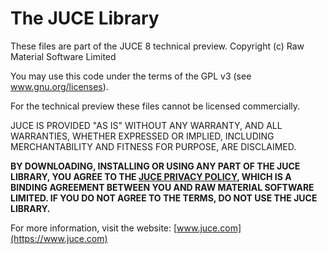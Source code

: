 # The JUCE Library

These files are part of the JUCE 8 technical preview.
Copyright (c) Raw Material Software Limited

You may use this code under the terms of the GPL v3
(see www.gnu.org/licenses).

For the technical preview these files cannot be licensed commercially.

JUCE IS PROVIDED "AS IS" WITHOUT ANY WARRANTY, AND ALL WARRANTIES, WHETHER
EXPRESSED OR IMPLIED, INCLUDING MERCHANTABILITY AND FITNESS FOR PURPOSE, ARE
DISCLAIMED.

**BY DOWNLOADING, INSTALLING OR USING ANY PART OF THE JUCE LIBRARY, YOU AGREE
TO THE [JUCE PRIVACY POLICY](https://www.juce.com/juce-privacy-policy), WHICH
IS A BINDING AGREEMENT BETWEEN YOU AND RAW MATERIAL SOFTWARE LIMITED. IF YOU DO
NOT AGREE TO THE TERMS, DO NOT USE THE JUCE LIBRARY.**

For more information, visit the website:
[www.juce.com](https://www.juce.com)
